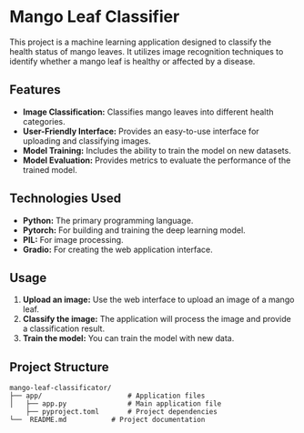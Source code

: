 # Mango Leaf Classifier

This project is a machine learning application designed to classify the health status of mango leaves. It utilizes image recognition techniques to identify whether a mango leaf is healthy or affected by a disease.

## Features

-   **Image Classification:** Classifies mango leaves into different health categories.
-   **User-Friendly Interface:** Provides an easy-to-use interface for uploading and classifying images.
-   **Model Training:** Includes the ability to train the model on new datasets.
-   **Model Evaluation:** Provides metrics to evaluate the performance of the trained model.

## Technologies Used

-   **Python:** The primary programming language.
-   **Pytorch:** For building and training the deep learning model.
-   **PIL:** For image processing.
-   **Gradio:** For creating the web application interface.


## Usage

1.  **Upload an image:** Use the web interface to upload an image of a mango leaf.
2.  **Classify the image:** The application will process the image and provide a classification result.
3. **Train the model:** You can train the model with new data.

## Project Structure

```
mango-leaf-classificator/
├── app/                     # Application files
│   ├── app.py               # Main application file           
    ├── pyproject.toml       # Project dependencies
└──  README.md           # Project documentation
